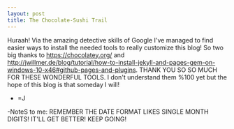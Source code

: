 ```yaml
---
layout: post
title: The Chocolate-Sushi Trail
---
```

Huraah! Via the amazing detective skills of Google I've managed to find easier ways to install the needed tools to really customize this blog! So two big thanks to https://chocolatey.org/ and http://jwillmer.de/blog/tutorial/how-to-install-jekyll-and-pages-gem-on-windows-10-x46#github-pages-and-plugins. THANK YOU SO SO MUCH FOR THESE WONDERFUL TOOLS. I don't understand them %100 yet but the hope of this blog is that someday I will!
-  =J

-NoteS to me: REMEMBER THE DATE FORMAT LIKES SINGLE MONTH DIGITS! IT'LL GET BETTER! KEEP GOING!
